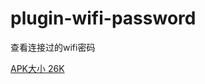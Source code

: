 # plugin-wifi-password
查看连接过的wifi密码

[APK大小 26K](https://github.com/dengyuhan/plugin-wifi-password/releases/download/1.0.0/wifi-password.apk)
